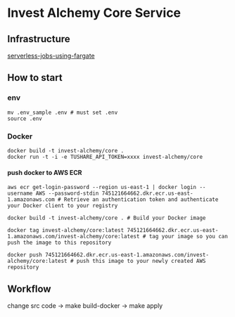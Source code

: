 # Invest Alchemy Core Service

## Infrastructure

[serverless-jobs-using-fargate](https://github.com/z0ph/serverless-jobs-using-fargate)

## How to start

### env

```
mv .env_sample .env # must set .env
source .env
```

### Docker

```
docker build -t invest-alchemy/core .
docker run -t -i -e TUSHARE_API_TOKEN=xxxx invest-alchemy/core
```

#### push docker to AWS ECR

```
aws ecr get-login-password --region us-east-1 | docker login --username AWS --password-stdin 745121664662.dkr.ecr.us-east-1.amazonaws.com # Retrieve an authentication token and authenticate your Docker client to your registry

docker build -t invest-alchemy/core . # Build your Docker image

docker tag invest-alchemy/core:latest 745121664662.dkr.ecr.us-east-1.amazonaws.com/invest-alchemy/core:latest # tag your image so you can push the image to this repository

docker push 745121664662.dkr.ecr.us-east-1.amazonaws.com/invest-alchemy/core:latest # push this image to your newly created AWS repository
```

## Workflow

change src code -> make build-docker -> make apply